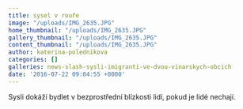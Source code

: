 ```yaml
---
title: sysel v rouře
image: "/uploads/IMG_2635.JPG"
home_thumbnail: "/uploads/IMG_2635.JPG"
gallery_thumbnail: "/uploads/IMG_2635.JPG"
content_thumbnail: "/uploads/IMG_2635.JPG"
author: katerina-polednikova
categories: []
galleries: news-slash-sysli-imigranti-ve-dvou-vinarskych-obcich
date: '2016-07-22 09:04:55 +0000'
---
```

Sysli dokáží bydlet v bezprostřední blízkosti lidí, pokud je lidé
nechají.

